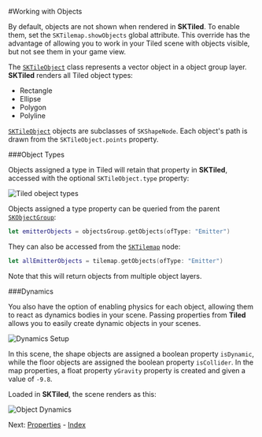 #Working with Objects

By default, objects are not shown when rendered in **SKTiled**. To enable them, set the `SKTilemap.showObjects` global attribute. This override has the advantage of allowing you to work in your Tiled scene with objects visible, but not see them in your game view.

The [`SKTileObject`](Classes/SKTileObject.html) class represents a vector object in a object group layer. **SKTiled** renders all Tiled object types:

- Rectangle
- Ellipse
- Polygon
- Polyline

[`SKTileObject`](Classes/SKTileObject.html) objects are subclasses of `SKShapeNode`. Each object's path is drawn from the `SKTileObject.points` property.


###Object Types

Objects assigned a type in Tiled will retain that property in **SKTiled**, accessed with the optional `SKTileObject.type` property:

![Tiled obeject types](https://raw.githubusercontent.com/mfessenden/SKTiled/master/docs/Images/object_types.png)

Objects assigned a type property can be queried from the parent [`SKObjectGroup`](Classes/SKObjectGroup.html):

```swift
let emitterObjects = objectsGroup.getObjects(ofType: "Emitter")
```

They can also be accessed from the [`SKTilemap`](Classes/SKTilemap.html) node:

```swift
let allEmitterObjects = tilemap.getObjects(ofType: "Emitter")
```

Note that this will return objects from multiple object layers.


###Dynamics

You also have the option of enabling physics for each object, allowing them to react as dynamics bodies in your scene. Passing properties from **Tiled** allows you to easily create dynamic objects in your scenes.

![Dynamics Setup](https://raw.githubusercontent.com/mfessenden/SKTiled/master/docs/Images/dynamics-start.png)

In this scene, the shape objects are assigned a boolean property `isDynamic`, while the floor objects are assigned the boolean property `isCollider`. In the map properties, a float property `yGravity` property is created and given a value of `-9.8`.

Loaded in **SKTiled**, the scene renders as this:

![Object Dynamics](https://raw.githubusercontent.com/mfessenden/SKTiled/master/docs/Images/dynamic-objects.gif)


 Next: [Properties](properties.html) - [Index](Tutorial.html)
